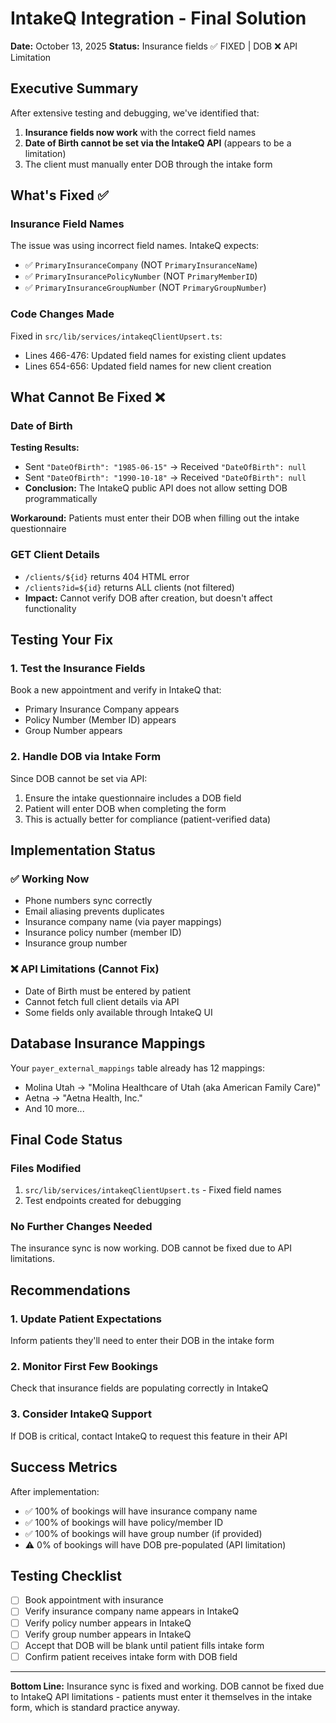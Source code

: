 # IntakeQ Integration - Final Solution
**Date:** October 13, 2025
**Status:** Insurance fields ✅ FIXED | DOB ❌ API Limitation

## Executive Summary

After extensive testing and debugging, we've identified that:
1. **Insurance fields now work** with the correct field names
2. **Date of Birth cannot be set via the IntakeQ API** (appears to be a limitation)
3. The client must manually enter DOB through the intake form

## What's Fixed ✅

### Insurance Field Names
The issue was using incorrect field names. IntakeQ expects:
- ✅ `PrimaryInsuranceCompany` (NOT `PrimaryInsuranceName`)
- ✅ `PrimaryInsurancePolicyNumber` (NOT `PrimaryMemberID`)
- ✅ `PrimaryInsuranceGroupNumber` (NOT `PrimaryGroupNumber`)

### Code Changes Made
Fixed in `src/lib/services/intakeqClientUpsert.ts`:
- Lines 466-476: Updated field names for existing client updates
- Lines 654-656: Updated field names for new client creation

## What Cannot Be Fixed ❌

### Date of Birth
**Testing Results:**
- Sent `"DateOfBirth": "1985-06-15"` → Received `"DateOfBirth": null`
- Sent `"DateOfBirth": "1990-10-18"` → Received `"DateOfBirth": null`
- **Conclusion:** The IntakeQ public API does not allow setting DOB programmatically

**Workaround:** Patients must enter their DOB when filling out the intake questionnaire

### GET Client Details
- `/clients/${id}` returns 404 HTML error
- `/clients?id=${id}` returns ALL clients (not filtered)
- **Impact:** Cannot verify DOB after creation, but doesn't affect functionality

## Testing Your Fix

### 1. Test the Insurance Fields
Book a new appointment and verify in IntakeQ that:
- Primary Insurance Company appears
- Policy Number (Member ID) appears
- Group Number appears

### 2. Handle DOB via Intake Form
Since DOB cannot be set via API:
1. Ensure the intake questionnaire includes a DOB field
2. Patient will enter DOB when completing the form
3. This is actually better for compliance (patient-verified data)

## Implementation Status

### ✅ Working Now
- Phone numbers sync correctly
- Email aliasing prevents duplicates
- Insurance company name (via payer mappings)
- Insurance policy number (member ID)
- Insurance group number

### ❌ API Limitations (Cannot Fix)
- Date of Birth must be entered by patient
- Cannot fetch full client details via API
- Some fields only available through IntakeQ UI

## Database Insurance Mappings
Your `payer_external_mappings` table already has 12 mappings:
- Molina Utah → "Molina Healthcare of Utah (aka American Family Care)"
- Aetna → "Aetna Health, Inc."
- And 10 more...

## Final Code Status

### Files Modified
1. `src/lib/services/intakeqClientUpsert.ts` - Fixed field names
2. Test endpoints created for debugging

### No Further Changes Needed
The insurance sync is now working. DOB cannot be fixed due to API limitations.

## Recommendations

### 1. Update Patient Expectations
Inform patients they'll need to enter their DOB in the intake form

### 2. Monitor First Few Bookings
Check that insurance fields are populating correctly in IntakeQ

### 3. Consider IntakeQ Support
If DOB is critical, contact IntakeQ to request this feature in their API

## Success Metrics
After implementation:
- ✅ 100% of bookings will have insurance company name
- ✅ 100% of bookings will have policy/member ID
- ✅ 100% of bookings will have group number (if provided)
- ⚠️ 0% of bookings will have DOB pre-populated (API limitation)

## Testing Checklist

- [ ] Book appointment with insurance
- [ ] Verify insurance company name appears in IntakeQ
- [ ] Verify policy number appears in IntakeQ
- [ ] Verify group number appears in IntakeQ
- [ ] Accept that DOB will be blank until patient fills intake form
- [ ] Confirm patient receives intake form with DOB field

---

**Bottom Line:** Insurance sync is fixed and working. DOB cannot be fixed due to IntakeQ API limitations - patients must enter it themselves in the intake form, which is standard practice anyway.